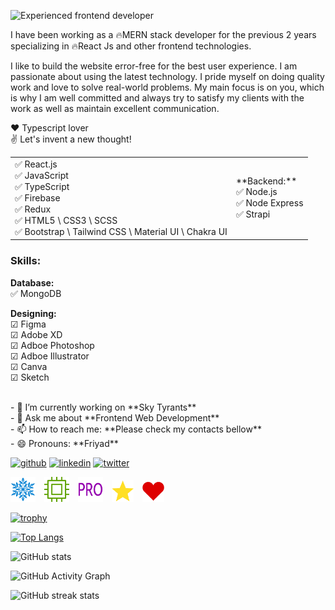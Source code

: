 ![Experienced frontend developer](https://pbs.twimg.com/profile_banners/1568602333617213441/1663051811/1500x500)

I have been working as a 🔥MERN stack developer for the previous 2 years specializing in 🔥React Js and other frontend technologies. 

I like to build the website error-free for the best user experience. I am passionate about using the latest technology. I pride myself on doing quality work and love to solve real-world problems. My main focus is on you, which is why I am well committed and always try to satisfy my clients with the work as well as maintain excellent communication. 

❤ Typescript lover<br/>
✌ Let's invent a new thought!

<table border="0">
 <tr>
    <td>
✅ React.js<br/>
✅ JavaScript<br/>
✅ TypeScript<br/>
✅ Firebase<br/>
✅ Redux<br/>
✅ HTML5 \ CSS3 \ SCSS<br/>
✅ Bootstrap \ Tailwind CSS \ Material UI \ Chakra UI <br/></td>
    <td>
**Backend:**<br/>
✅ Node.js<br/>
✅ Node Express<br/>
✅ Strapi <br/></td>
 </tr>
</table>


### Skills:




**Database:**<br/>
✅ MongoDB<br/>

**Designing:**<br/>
☑ Figma<br/>
☑ Adobe XD<br/>
☑ Adboe Photoshop<br/>
☑ Adboe Illustrator<br/>
☑ Canva<br/>
☑ Sketch<br/>


<br/>
- 🔭 I’m currently working on **Sky Tyrants** <br/>
- 💬 Ask me about **Frontend Web Development** <br/>
- 📫 How to reach me: **Please check my contacts bellow** <br/>
- 😄 Pronouns: **Friyad** <br/>


[<img src='https://cdn.jsdelivr.net/npm/simple-icons@3.0.1/icons/github.svg' alt='github' height='40'>](https://github.com/friyad)
[<img src='https://cdn.jsdelivr.net/npm/simple-icons@3.0.1/icons/linkedin.svg' alt='linkedin' height='40'>](https://www.linkedin.com/in/riyadhossain2004/)
[<img src='https://cdn.jsdelivr.net/npm/simple-icons@3.0.1/icons/twitter.svg' alt='twitter' height='40'>](https://twitter.com/friyaddev)  

<a href='https://archiveprogram.github.com/'><img src='https://raw.githubusercontent.com/acervenky/animated-github-badges/master/assets/acbadge.gif' width='40' height='40'></a> <a href='https://docs.github.com/en/developers'><img src='https://raw.githubusercontent.com/acervenky/animated-github-badges/master/assets/devbadge.gif' width='40' height='40'></a> <a href='https://github.com/pricing'><img src='https://raw.githubusercontent.com/acervenky/animated-github-badges/master/assets/pro.gif' width='40' height='40'></a> <a href='https://stars.github.com/'><img src='https://raw.githubusercontent.com/acervenky/animated-github-badges/master/assets/starbadge.gif' width='35' height='35'></a> <a href='https://docs.github.com/en/github/supporting-the-open-source-community-with-github-sponsors'><img src='https://raw.githubusercontent.com/acervenky/animated-github-badges/master/assets/sponsorbadge.gif' width='35' height='35'></a> 

[![trophy](https://github-profile-trophy.vercel.app/?username=friyad)](https://github.com/ryo-ma/github-profile-trophy)

[![Top Langs](https://github-readme-stats.vercel.app/api/top-langs/?username=friyad)](https://github.com/anuraghazra/github-readme-stats)

![GitHub stats](https://github-readme-stats.vercel.app/api?username=friyad&show_icons=true&count_private=true)  

![GitHub Activity Graph](https://activity-graph.herokuapp.com/graph?username=friyad)  

![GitHub streak stats](https://github-readme-streak-stats.herokuapp.com/?user=friyad)  

